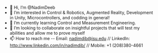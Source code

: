 - 👋 Hi, I’m @NadimDeeb
- 👀 I’m interested in Control & Robotics, Augmented Reality, Development in Unity, Microcontrollers, and codding in general!
- 🌱 I’m currently learning Control and Measurement Engineering.
- 💞️ I’m looking to collaborate on insightful projects that will test my abilities and allow me to prove myself
- 📫 How to reach me -- Email: nadimdib@isu.edu // LinkedIn: http://www.linkedin.com/in/nadimdib/ // Mobile: +1 (208)380-4661
